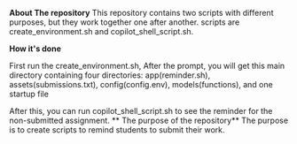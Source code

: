 **About The repository**
This repository contains two scripts with different purposes, but they work together one after another.
scripts are create_environment.sh and  copilot_shell_script.sh.

**How it's done**

First run the create_environment.sh, 
After the prompt, you will get this
main directory containing four directories: app(reminder.sh), assets(submissions.txt), config(config.env), models(functions), and one startup file

 After this, you can run copilot_shell_script.sh to see the reminder for the non-submitted assignment.
** The purpose of the repository**
 The purpose is to create scripts to remind students to submit their work.
